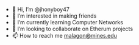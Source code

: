- 👋 Hi, I’m @jhonyboy47
- 👀 I’m interested in making friends
- 🌱 I’m currently learning Computer Networks
- 💞️ I’m looking to collaborate on Etherum projects
- 📫 How to reach me malagon@mines.edu

<!---
jhonyboy47/jhonyboy47 is a ✨ special ✨ repository because its `README.md` (this file) appears on your GitHub profile.
You can click the Preview link to take a look at your changes.
--->
